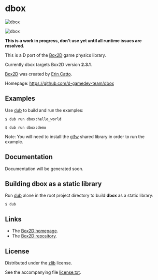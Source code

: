 # dbox

![dbox](https://raw.github.com/d-gamedev-team/dbox/master/screenshot/work_in_progress.png)

![dbox](https://raw.github.com/d-gamedev-team/dbox/master/screenshot/dbox.png)

**This is a work in progress, don't use yet until all runtime issues are resolved.**

This is a D port of the [Box2D] game physics library.

Currently dbox targets Box2D version **2.3.1**.

[Box2D] was created by [Erin Catto].

Homepage: https://github.com/d-gamedev-team/dbox

## Examples

Use [dub] to build and run the examples:

```
$ dub run dbox:hello_world

$ dub run dbox:demo
```

Note: You will need to install the [glfw] shared library in order to run the example.

## Documentation

Documentation will be generated soon.

## Building dbox as a static library

Run [dub] alone in the root project directory to build **dbox** as a static library:

```
$ dub
```

## Links

- The [Box2D homepage][Box2D].
- The [Box2D repository][Box2D_Repo].

## License

Distributed under the [zlib] license.

See the accompanying file [license.txt][zlib].

[Erin Catto]: http://www.gphysics.com
[dub]: http://code.dlang.org/
[Box2D]: http://box2d.org/
[Box2D_Repo]: http://code.google.com/p/box2d/
[zlib]: https://raw.github.com/d-gamedev-team/dbox/master/license.txt
[glfw]: http://www.glfw.org/
